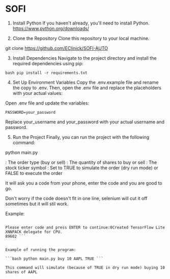 # SOFI
1. Install Python
If you haven't already, you'll need to install Python.
https://www.python.org/downloads/


2. Clone the Repository
Clone this repository to your local machine.

git clone <https://github.com/EClinick/SOFI-AUTO>

3. Install Dependencies
Navigate to the project directory and install the required dependencies using pip:

```bash pip install -r requirements.txt ```
 

4. Set Up Environment Variables
Copy the .env.example file and rename the copy to .env. Then, open the .env file and replace the placeholders with your actual values:

Open .env file and update the variables:

```USER=your_username
PASSWORD=your_password
```

Replace your_username and your_password with your actual username and password.

5. Run the Project
Finally, you can run the project with the following command:

python main.py <order> <quantity> <ticker> <dry>

<order>: The order type (buy or sell)
<quantity>: The quantity of shares to buy or sell
<ticker>: The stock ticker symbol
<dry>: Set to TRUE to simulate the order (dry run mode) or FALSE to execute the order


It will ask you a code from your phone, enter the code and you are good to go.

Don't worry if the code doesn't fit in one line, selenium will cut it off sometimes but it will stil work.

Example:

```---------------------------------

Please enter code and press ENTER to continue:0Created TensorFlow Lite XNNPACK delegate for CPU.
89602 ```


Example of running the program:

```bash python main.py buy 10 AAPL TRUE ```

This command will simulate (because of TRUE in dry run mode) buying 10 shares of AAPL
